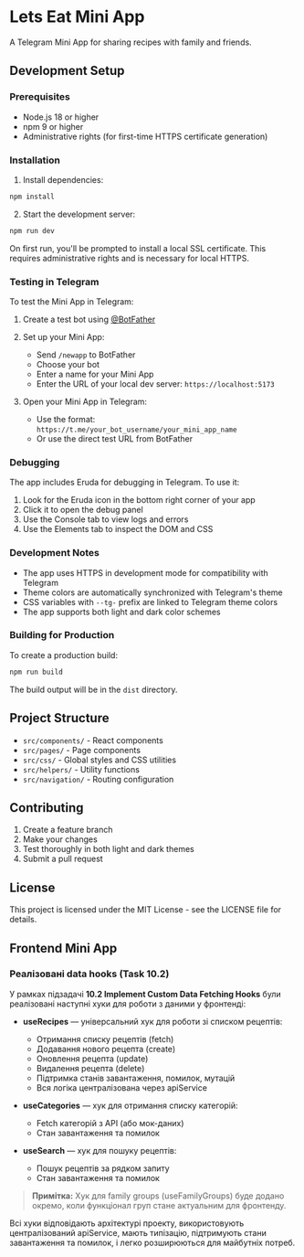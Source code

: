 # Lets Eat Mini App

A Telegram Mini App for sharing recipes with family and friends.

## Development Setup

### Prerequisites

- Node.js 18 or higher
- npm 9 or higher
- Administrative rights (for first-time HTTPS certificate generation)

### Installation

1. Install dependencies:
```bash
npm install
```

2. Start the development server:
```bash
npm run dev
```

On first run, you'll be prompted to install a local SSL certificate. This requires administrative rights and is necessary for local HTTPS.

### Testing in Telegram

To test the Mini App in Telegram:

1. Create a test bot using [@BotFather](https://t.me/BotFather)
2. Set up your Mini App:
   - Send `/newapp` to BotFather
   - Choose your bot
   - Enter a name for your Mini App
   - Enter the URL of your local dev server: `https://localhost:5173`

3. Open your Mini App in Telegram:
   - Use the format: `https://t.me/your_bot_username/your_mini_app_name`
   - Or use the direct test URL from BotFather

### Debugging

The app includes Eruda for debugging in Telegram. To use it:

1. Look for the Eruda icon in the bottom right corner of your app
2. Click it to open the debug panel
3. Use the Console tab to view logs and errors
4. Use the Elements tab to inspect the DOM and CSS

### Development Notes

- The app uses HTTPS in development mode for compatibility with Telegram
- Theme colors are automatically synchronized with Telegram's theme
- CSS variables with `--tg-` prefix are linked to Telegram theme colors
- The app supports both light and dark color schemes

### Building for Production

To create a production build:

```bash
npm run build
```

The build output will be in the `dist` directory.

## Project Structure

- `src/components/` - React components
- `src/pages/` - Page components
- `src/css/` - Global styles and CSS utilities
- `src/helpers/` - Utility functions
- `src/navigation/` - Routing configuration

## Contributing

1. Create a feature branch
2. Make your changes
3. Test thoroughly in both light and dark themes
4. Submit a pull request

## License

This project is licensed under the MIT License - see the LICENSE file for details.

## Frontend Mini App

### Реалізовані data hooks (Task 10.2)

У рамках підзадачі **10.2 Implement Custom Data Fetching Hooks** були реалізовані наступні хуки для роботи з даними у фронтенді:

- **useRecipes** — універсальний хук для роботи зі списком рецептів:
  - Отримання списку рецептів (fetch)
  - Додавання нового рецепта (create)
  - Оновлення рецепта (update)
  - Видалення рецепта (delete)
  - Підтримка станів завантаження, помилок, мутацій
  - Вся логіка централізована через apiService

- **useCategories** — хук для отримання списку категорій:
  - Fetch категорій з API (або мок-даних)
  - Стан завантаження та помилок

- **useSearch** — хук для пошуку рецептів:
  - Пошук рецептів за рядком запиту
  - Стан завантаження та помилок

> **Примітка:** Хук для family groups (useFamilyGroups) буде додано окремо, коли функціонал груп стане актуальним для фронтенду.

Всі хуки відповідають архітектурі проекту, використовують централізований apiService, мають типізацію, підтримують стани завантаження та помилок, і легко розширюються для майбутніх потреб.
